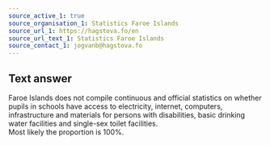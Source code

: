 ```yaml
---
source_active_1: true
source_organisation_1: Statistics Faroe Islands
source_url_1: https://hagstova.fo/en
source_url_text_1: Statistics Faroe Islands
source_contact_1: jogvanb@hagstova.fo
---
```

## Text answer  
Faroe Islands does not compile continuous and official statistics on whether pupils in schools have access to electricity, internet, computers, infrastructure and materials for persons with disabilities, basic drinking water facilities and single-sex toilet facilities.  
Most likely the proportion is 100%.
